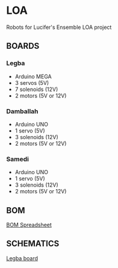 # LOA
Robots for Lucifer's Ensemble LOA project

## BOARDS

### Legba 
- Arduino MEGA
- 3 servos (5V)
- 7 solenoids (12V)
- 2 motors (5V or 12V)

### Damballah
- Arduino UNO
- 1 servo (5V)
- 3 solenoids (12V)
- 2 motors (5V or 12V)

### Samedi
- Arduino UNO
- 1 servo (5V)
- 3 solenoids (12V)
- 2 motors (5V or 12V)

## BOM
[BOM Spreadsheet](https://docs.google.com/spreadsheets/d/1H9ps_YcNi2U3gRdNnN2o0KlRJA077tAUcP5HMw0Rx48/edit?usp=sharing)

## SCHEMATICS
[Legba board](../master/schematics/Legba_schematic_rev1.pdf)